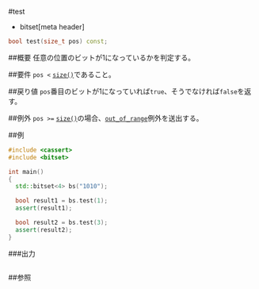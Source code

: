 #test
* bitset[meta header]

```cpp
bool test(size_t pos) const;
```

##概要
任意の位置のビットが1になっているかを判定する。


##要件
`pos <` [`size()`](./size.md)であること。


##戻り値
`pos`番目のビットが1になっていれば`true`、そうでなければ`false`を返す。


##例外
`pos >=` [`size()`](./size.md)の場合、[`out_of_range`](/reference/stdexcept.md)例外を送出する。


##例
```cpp
#include <cassert>
#include <bitset>

int main()
{
  std::bitset<4> bs("1010");

  bool result1 = bs.test(1);
  assert(result1);

  bool result2 = bs.test(3);
  assert(result2);
}
```

###出力
```
```

##参照


